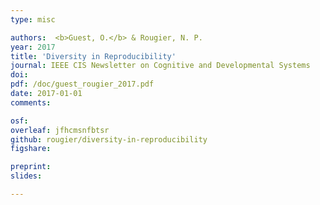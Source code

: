 ```yaml
---
type: misc

authors:  <b>Guest, O.</b> & Rougier, N. P.
year: 2017
title: 'Diversity in Reproducibility'
journal: IEEE CIS Newsletter on Cognitive and Developmental Systems
doi:
pdf: /doc/guest_rougier_2017.pdf
date: 2017-01-01
comments:

osf:
overleaf: jfhcmsnfbtsr
github: rougier/diversity-in-reproducibility
figshare:

preprint:
slides:

---
```

